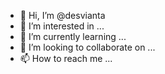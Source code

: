 - 👋 Hi, I’m @desvianta
- 👀 I’m interested in ...
- 🌱 I’m currently learning ...
- 💞️ I’m looking to collaborate on ...
- 📫 How to reach me ...

<!---
desvianta/desvianta is a ✨ special ✨ repository because its `README.md` (this file) appears on your GitHub profile.
You can click the Preview link to take a look at your changes.
--->
